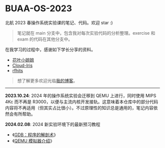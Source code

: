 # BUAA-OS-2023
北航 2023 春操作系统实验课的笔记、代码。欢迎 star :)

> 笔记就在 main 分支中，包含我对每次实验代码的分析整理。exercise 和 exam 的代码在其他分支中。

在我学习的过程中，感谢如下学长分享的资料。
- [花叶小姐姐](https://github.com/hjc-owo/OS/tree/main)
- [Cloud-Iris](https://github.com/Cloud-Iris/Iris-Library)
- [rfhits](https://github.com/rfhits/Operating-System-BUAA-2021/tree/main)

> 想了解更多欢迎光临[我的博客](https://wokron.github.io/)。
---
**2023.10.24**: 2024 年的操作系统实验会迁移到 QEMU 上进行，同时使用 MIPS 4Kc 而不再是 R3000，以便与主流内核开发接轨。这意味着本仓库中的部分代码内容将不再适用（但其实占比很小）。不过原理性的知识总是通用的，笔记内容依然会有所帮助。

**2024.02.08**: 2024 新实验环境下的最新预习教程
- 《[GDB：程序的解剖术](https://wokron.github.io/posts/gdb-tutorial/)》
- 《[QEMU 模拟器介绍](https://wokron.github.io/posts/qemu-introduction/)》

